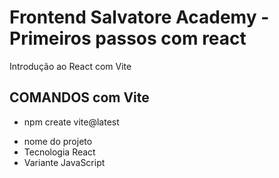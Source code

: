 # Frontend Salvatore Academy - Primeiros passos com react
Introdução ao React com Vite

## COMANDOS com Vite
* npm create vite@latest
- nome do projeto
- Tecnologia React
- Variante JavaScript
